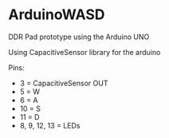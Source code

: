 # ArduinoWASD
DDR Pad prototype using the Arduino UNO

Using CapacitiveSensor library for the arduino

Pins:
* 3 =   CapacitiveSensor OUT
* 5 =   W
* 6 =   A
* 10 =  S
* 11 =  D
* 8, 9, 12, 13 = LEDs
